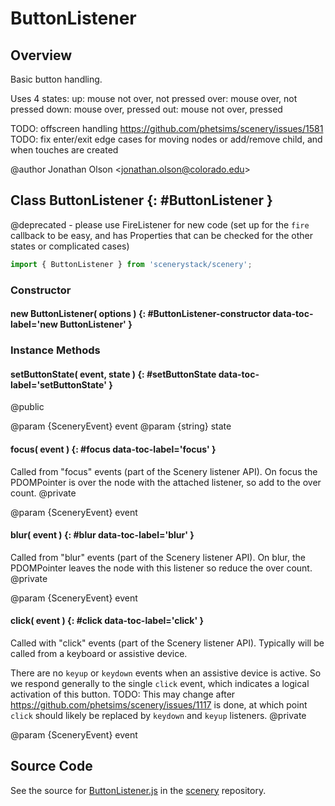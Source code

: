 # ButtonListener

## Overview

Basic button handling.

Uses 4 states:
up: mouse not over, not pressed
over: mouse over, not pressed
down: mouse over, pressed
out: mouse not over, pressed

TODO: offscreen handling https://github.com/phetsims/scenery/issues/1581
TODO: fix enter/exit edge cases for moving nodes or add/remove child, and when touches are created

@author Jonathan Olson &lt;jonathan.olson@colorado.edu&gt;

## Class ButtonListener {: #ButtonListener }


@deprecated - please use FireListener for new code (set up for the `fire` callback to be easy, and has Properties
that can be checked for the other states or complicated cases)

```js
import { ButtonListener } from 'scenerystack/scenery';
```
### Constructor

#### new ButtonListener( options ) {: #ButtonListener-constructor data-toc-label='new ButtonListener' }

### Instance Methods

#### setButtonState( event, state ) {: #setButtonState data-toc-label='setButtonState' }

@public

@param {SceneryEvent} event
@param {string} state

#### focus( event ) {: #focus data-toc-label='focus' }

Called from "focus" events (part of the Scenery listener API). On focus the PDOMPointer is over the node
with the attached listener, so add to the over count.
@private

@param {SceneryEvent} event

#### blur( event ) {: #blur data-toc-label='blur' }

Called from "blur" events (part of the Scenery listener API). On blur, the PDOMPointer leaves the node
with this listener so reduce the over count.
@private

@param {SceneryEvent} event

#### click( event ) {: #click data-toc-label='click' }

Called with "click" events (part of the Scenery listener API). Typically will be called from a keyboard
or assistive device.

There are no `keyup` or `keydown` events when an assistive device is active. So we respond generally
to the single `click` event, which indicates a logical activation of this button.
TODO: This may change after https://github.com/phetsims/scenery/issues/1117 is done, at which point
`click` should likely be replaced by `keydown` and `keyup` listeners.
@private

@param {SceneryEvent} event



## Source Code

See the source for [ButtonListener.js](https://github.com/phetsims/scenery/blob/main/js/input/ButtonListener.js) in the [scenery](https://github.com/phetsims/scenery) repository.
